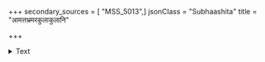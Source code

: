 +++
secondary_sources = [ "MSS_5013",]
jsonClass = "Subhaashita"
title = "आमत्तभ्रमरकुलाकुलानि"

+++

<details><summary>Text</summary>

आमत्तभ्रमरकुलाकुलानि धुन्वन्न् उद्धूतग्रथितरजांसि पङ्कजानि।  
कान्तानां गगननदीतरङ्गशीतः संतापं विरमयति स्म मातरिश्वा॥
</details>
